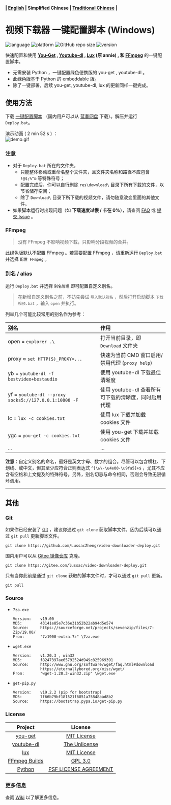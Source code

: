 **| [English](README_en.md) | Simplified Chinese | <a href="#" title="Corresponding documentation is temporarily unavailable.">Traditional Chinese</a> |**

# 视频下载器 一键配置脚本 (Windows)

![language](https://img.shields.io/badge/language-batchfile-c1f12e)
![platform](https://img.shields.io/badge/platform-Windows_7/8/10;_32/64--bit-brightgreen?logo=windows)
![GitHub repo size](https://img.shields.io/github/repo-size/LussacZheng/video-downloader-deploy?logo=github)
![version](https://img.shields.io/github/package-json/v/LussacZheng/video-downloader-deploy_info?color=important)

快速配置和使用 **[You-Get][you-get] , [Youtube-dl][youtube-dl] , [Lux][lux] (原 annie) , 和 [FFmpeg][ffmpeg]** 的一键配置脚本。

- 无需安装 Python ，一键配置绿色便携版的 you-get , youtube-dl 。
- 此绿色版基于 Python 的 embeddable 版。
- 除了一键部署，后续 you-get, youtube-dl, lux 的更新同样一键完成。

## 使用方法

下载 [一键配置脚本](https://github.com/LussacZheng/video-downloader-deploy/archive/master.zip) （国内用户可以从 [蓝奏网盘](https://lussac.lanzoui.com/b05h5pfc) 下载）。解压并运行 `Deploy.bat`。

演示动画 ( 2 min 52 s ) ：  
![demo.gif](https://s2.ax1x.com/2019/08/17/muTbIs.gif)

### 注意

- 对于 `Deploy.bat` 所在的文件夹，
  - 只能整体移动或重命名整个文件夹，且文件夹名称和路径不应包含 `!@$;%^&` 等特殊符号；
  - 配置完成后，你可以自行删除 `res\download\` 目录下所有下载的文件，以节省储存空间；
  - 除了 `Download\` 目录下所下载的视频文件，请勿随意改变里面的其他文件。
- 如果脚本运行时出现问题（如 **下载速度过慢 / 卡在 0%**），请查阅 [FAQ](https://github.com/LussacZheng/video-downloader-deploy/wiki/FAQ) 或 [提交 Issue](https://github.com/LussacZheng/video-downloader-deploy/issues) 。

### FFmpeg

> 没有 FFmpeg 不影响视频下载，只影响分段视频的合并。

此绿色版默认不配置 FFmpeg 。若需要配置 FFmpeg ，请重新运行 `Deploy.bat` 并选择 `配置 FFmpeg` 。

### 别名 / alias

运行 `Deploy.bat` 并选择 `别名管理` 即可配置自定义别名。

> 在新增自定义别名之前，不妨先尝试 `导入默认别名` ，然后打开启动脚本 `下载视频.bat` ，输入 `open` 并执行。

列举几个可能比较常用的别名作为参考：

| 别名                                                  | 作用                                                 |
| :---------------------------------------------------- | :--------------------------------------------------- |
| open = `explorer .\`                                  | 打开当前目录，即 `Download` 文件夹                   |
| proxy &asymp; `set HTTP(S)_PROXY=...`                 | 快速为当前 CMD 窗口启用/禁用代理 (`proxy help`)      |
| yb = `youtube-dl -f bestvideo+bestaudio`              | 使用 youtube-dl 下载最佳清晰度                       |
| yf = `youtube-dl --proxy socks5://127.0.0.1:10808 -F` | 使用 youtube-dl 查看所有可下载的清晰度，同时启用代理 |
| lc = `lux -c cookies.txt`                             | 使用 lux 下载并加载 cookies 文件                     |
| ygc = `you-get -c cookies.txt`                        | 使用 you-get 下载并加载 cookies 文件                 |
| ...                                                   | ...                                                  |

**注意**：自定义别名的命名，最好是英文字母、数字的组合。尽管可以包含横杠、下划线、或中文，但其至少应符合正则表达式 `^[\w\-\u4e00-\u9fa5]+$` ，尤其不应含有空格和上文提及的特殊符号。另外，别名切忌与命令相同，否则会导致无限循环调用。

---

## 其他

### Git

如果你已经安装了 [Git](https://git-scm.com/) ，建议你通过 `git clone` 获取脚本文件，因为后续可以通过 `git pull` 更新脚本文件。

```shell
git clone https://github.com/LussacZheng/video-downloader-deploy.git
```

国内用户可以从 [Gitee 镜像仓库](https://gitee.com/lussac/video-downloader-deploy) 克隆。

```shell
git clone https://gitee.com/lussac/video-downloader-deploy.git
```

只有当你此前是通过 `git clone` 获取的脚本文件时，才可以通过 `git pull` 更新。

```shell
git pull
```

### Source

- `7za.exe`

  ```
  Version:    v19.00
  MD5:        43141e85e7c36e31b52b22ab94d5e574
  Source:     https://sourceforge.net/projects/sevenzip/files/7-Zip/19.00/
  From:       "7z1900-extra.7z" \7za.exe
  ```

- `wget.exe`

  ```
  Version:    v1.20.3 , win32
  MD5:        f8247397ae65792524d949c825969391
  Source:     http://www.gnu.org/software/wget/faq.html#download
              https://eternallybored.org/misc/wget/
  From:       "wget-1.20.3-win32.zip" \wget.exe
  ```

- `get-pip.py`

  ```
  Version:    v19.2.2 (pip for bootstrap)
  MD5:        7f66b79bf181521f6851a75848aad8b2
  Source:     https://bootstrap.pypa.io/get-pip.py
  ```

### License

|            Project             |                 License                 |
| :----------------------------: | :-------------------------------------: |
|       [you-get][you-get]       |     [MIT License][you-get license]      |
|    [youtube-dl][youtube-dl]    |   [The Unlicense][youtube-dl license]   |
|           [lux][lux]           |       [MIT License][lux license]        |
| [FFmpeg Builds][ffmpeg builds] |    [GPL 3.0][ffmpeg builds license]     |
|        [Python][python]        | [PSF LICENSE AGREEMENT][python license] |

### 更多信息

查阅 [Wiki](https://github.com/LussacZheng/video-downloader-deploy/wiki) 以了解更多信息。

<!-- Reference Links -->

[you-get]: https://github.com/soimort/you-get
[you-get license]: https://github.com/soimort/you-get/blob/develop/LICENSE.txt
[youtube-dl]: https://github.com/ytdl-org/youtube-dl
[youtube-dl license]: https://github.com/ytdl-org/youtube-dl/blob/master/LICENSE
[lux]: https://github.com/iawia002/lux
[lux license]: https://github.com/iawia002/lux/blob/master/LICENSE
[ffmpeg]: https://ffmpeg.org
[ffmpeg builds]: https://www.gyan.dev/ffmpeg/builds/#about-these-builds
[ffmpeg builds license]: http://www.gnu.org/licenses/gpl-3.0.html
[python]: https://www.python.org
[python license]: https://docs.python.org/3.7/license.html#terms-and-conditions-for-accessing-or-otherwise-using-python
